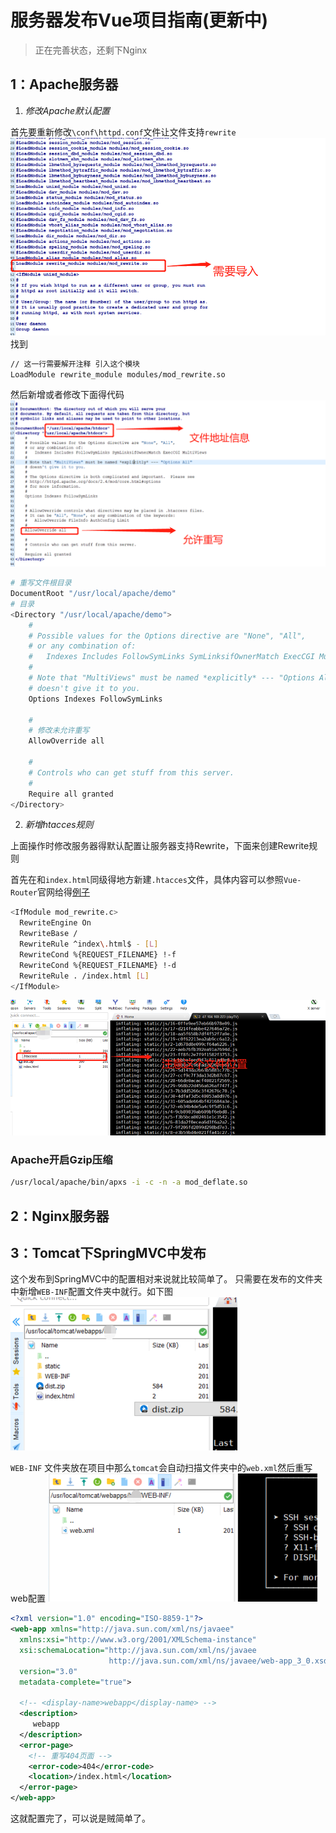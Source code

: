 # 服务器发布Vue项目指南(更新中)
> 正在完善状态，还剩下Nginx

## 1：Apache服务器
1. *修改Apache默认配置*

首先要重新修改`\conf\httpd.conf`文件让文件支持`rewrite`
![引入模块](apacheconfig2.jpg '引入模块')
找到
```bash
// 这一行需要解开注释 引入这个模块
LoadModule rewrite_module modules/mod_rewrite.so
```

然后新增或者修改下面得代码
![修改重写支持](apacheconfig1.jpg '修改重写支持')
```bash
# 重写文件根目录
DocumentRoot "/usr/local/apache/demo"
# 目录
<Directory "/usr/local/apache/demo">
    #
    # Possible values for the Options directive are "None", "All",
    # or any combination of:
    #   Indexes Includes FollowSymLinks SymLinksifOwnerMatch ExecCGI MultiViews
    #
    # Note that "MultiViews" must be named *explicitly* --- "Options All"
    # doesn't give it to you.
    Options Indexes FollowSymLinks

    #
    # 修改未允许重写
    AllowOverride all

    #
    # Controls who can get stuff from this server.
    #
    Require all granted
</Directory>
```

2. *新增htacces规则*

上面操作时修改服务器得默认配置让服务器支持Rewrite，下面来创建Rewrite规则

首先在和`index.html`同级得地方新建`.htacces`文件，具体内容可以参照`Vue-Router`官网给得[例子](https://router.vuejs.org/zh/guide/essentials/history-mode.html#%E5%90%8E%E7%AB%AF%E9%85%8D%E7%BD%AE%E4%BE%8B%E5%AD%90)

```bash
<IfModule mod_rewrite.c>
  RewriteEngine On
  RewriteBase /
  RewriteRule ^index\.html$ - [L]
  RewriteCond %{REQUEST_FILENAME} !-f
  RewriteCond %{REQUEST_FILENAME} !-d
  RewriteRule . /index.html [L]
</IfModule>
```
![.htacces文件](htac.png '.htacces文件')

### Apache开启Gzip压缩
```bash
/usr/local/apache/bin/apxs -i -c -n -a mod_deflate.so
```

## 2：Nginx服务器

## 3：Tomcat下SpringMVC中发布

这个发布到SpringMVC中的配置相对来说就比较简单了。
只需要在发布的文件夹中新增`WEB-INF`配置文件夹中就行。如下图
![tomcat中配置](tomcat.png 'tomcat中文件')

`WEB-INF` 文件夹放在项目中那么`tomcat`会自动扫描文件夹中的`web.xml`然后重写web配置
![tomcat中配置](webxml.png 'xml')

```xml
<?xml version="1.0" encoding="ISO-8859-1"?>
<web-app xmlns="http://java.sun.com/xml/ns/javaee"
  xmlns:xsi="http://www.w3.org/2001/XMLSchema-instance"
  xsi:schemaLocation="http://java.sun.com/xml/ns/javaee
                      http://java.sun.com/xml/ns/javaee/web-app_3_0.xsd"
  version="3.0"
  metadata-complete="true">
  
  <!-- <display-name>webapp</display-name> -->
  <description>
     webapp
  </description>
  <error-page>  
    <!-- 重写404页面 -->
    <error-code>404</error-code>  
    <location>/index.html</location>
  </error-page>  
</web-app>
```

这就配置完了，可以说是贼简单了。
